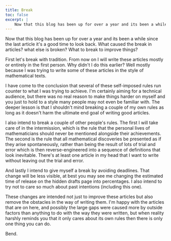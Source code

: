 ```yaml
---
title: Break
toc: false
excerpt: |
    Now that this blog has been up for over a year and its been a while since the last article it's a good time to look back. What caused the break in articles? what else is broken? What to break to improve things?
---
```


Now that this blog has been up for over a year and its been a while since the last article it's a good time to look back. What caused the break in articles? what else is broken? What to break to improve things? 

First let's break with tradition. From now on I will write these articles mostly or entirely in the first person. Why didn't I do this earlier? Well mostly because I was trying to write some of these articles in the style of mathematical texts.

I have come to the conclusion that several of these self-imposed rules run counter to what I was trying to achieve. I'm certainly aiming for a technical audience, but there was no real reason to make things harder on myself and you just to hold to a style many people may not even be familiar with. The deeper lesson is that I shouldn't mind breaking a couple of my own rules as long as it doesn't harm the ultimate end goal of writing good articles.

I also intend to break a couple of other people's rules. The first I will take care of in the intermission, which is the rule that the personal lives of mathematicians should never be mentioned alongside their achievements. The second is the rule that all mathematical discoveries be presented as if they arise spontaneously, rather than being the result of lots of trial and error which is then reverse-engineered into a sequence of definitions that look inevitable. There's at least one article in my head that I want to write without leaving out the trial and error.

And lastly I intend to give myself a break by avoiding deadlines. That change will be less visible, at best you may see me changing the estimated time of release on the hidden drafts page into percentages. I also intend to try not to care so much about past intentions (including this one).

These changes are intended not just to improve these articles but also remove the obstacles in the way of writing them. I'm happy with the articles that are on here, and possibly the large gaps were caused more by outside factors than anything to do with the way they were written, but when reality harshly reminds you that it only cares about its own rules then there is only one thing you can do.

Bend.